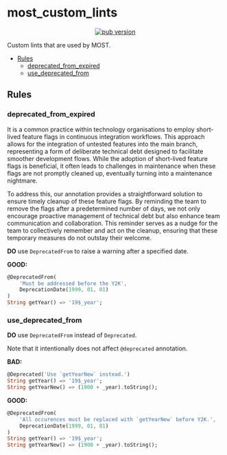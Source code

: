 <h1> most_custom_lints </h1>

<p align="center">
  <a href="https://pub.dev/packages/most_custom_lints">
    <img src="https://img.shields.io/pub/v/most_custom_lints.svg?label=pub&color=orange" alt="pub version">
  </a>
</p>

Custom lints that are used by MOST.

- [Rules](#rules)
  - [deprecated\_from\_expired](#deprecated_from_expired)
  - [use\_deprecated\_from](#use_deprecated_from)


## Rules
### deprecated_from_expired

It is a common practice within technology organisations to employ short-lived feature flags in continuous integration workflows. This approach allows for the integration of untested features into the main branch, representing a form of deliberate technical debt designed to facilitate smoother development flows. While the adoption of short-lived feature flags is beneficial, it often leads to challenges in maintenance when these flags are not promptly cleaned up, eventually turning into a maintenance nightmare.

To address this, our annotation provides a straightforward solution to ensure timely cleanup of these feature flags. By reminding the team to remove the flags after a predetermined number of days, we not only encourage proactive management of technical debt but also enhance team communication and collaboration. This reminder serves as a nudge for the team to collectively remember and act on the cleanup, ensuring that these temporary measures do not outstay their welcome.

**DO** use `DeprecatedFrom` to raise a warning after a specified date.

**GOOD:**
```dart
@DeprecatedFrom(
    'Must be addressed before the Y2K',
    DeprecationDate(1999, 01, 01)
)
String getYear() => '19$_year';
```



### use_deprecated_from
**DO** use `DeprecatedFrom` instead of `Deprecated`.

Note that it intentionally does not affect `@deprecated` annotation.

**BAD:**
```dart
@Deprecated('Use `getYearNew` instead.')
String getYear() => '19$_year';
String getYearNew() => (1900 + _year).toString();
```

**GOOD:**
```dart
@DeprecatedFrom(
    'All occurences must be replaced with `getYearNew` before Y2K.',
    DeprecationDate(1999, 01, 01)
)
String getYear() => '19$_year';
String getYearNew() => (1900 + _year).toString();
```

